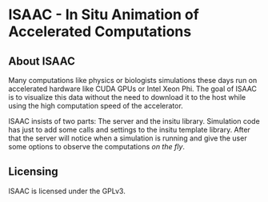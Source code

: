ISAAC - In Situ Animation of Accelerated Computations
=====================================================

About ISAAC
-----------

Many computations like physics or biologists simulations these days
run on accelerated hardware like CUDA GPUs or Intel Xeon Phi. The goal
of ISAAC is to visualize this data without the need to download it to
the host while using the high computation speed of the accelerator.

ISAAC insists of two parts: The server and the insitu library.
Simulation code has just to add some calls and settings to the insitu
template library. After that the server will notice when a simulation
is running and give the user some options to observe the computations
_on the fly_.

Licensing
---------

ISAAC is licensed under the GPLv3.

